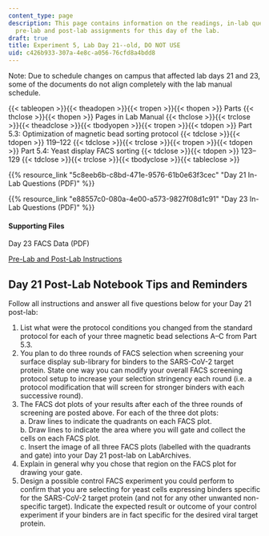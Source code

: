 ```yaml
---
content_type: page
description: This page contains information on the readings, in-lab questions, and
  pre-lab and post-lab assignments for this day of the lab.
draft: true
title: Experiment 5, Lab Day 21--old, DO NOT USE
uid: c426b933-307a-4e8c-a056-76cfd8a4bdd8
---
```

Note: Due to schedule changes on campus that affected lab days 21 and 23, some of the documents do not align completely with the lab manual schedule.

{{< tableopen >}}{{< theadopen >}}{{< tropen >}}{{< thopen >}}
Parts
{{< thclose >}}{{< thopen >}}
Pages in Lab Manual
{{< thclose >}}{{< trclose >}}{{< theadclose >}}{{< tbodyopen >}}{{< tropen >}}{{< tdopen >}}
Part 5.3: Optimization of magnetic bead sorting protocol
{{< tdclose >}}{{< tdopen >}}
119–122
{{< tdclose >}}{{< trclose >}}{{< tropen >}}{{< tdopen >}}
Part 5.4: Yeast display FACS sorting
{{< tdclose >}}{{< tdopen >}}
123–129
{{< tdclose >}}{{< trclose >}}{{< tbodyclose >}}{{< tableclose >}}

{{% resource_link "5c8eeb6b-c8bd-471e-9576-61b0e63f3cec" "Day 21 In-Lab Questions (PDF)" %}}

{{% resource_link "e88557c0-080a-4e00-a573-9827f08d1c91" "Day 23 In-Lab Questions (PDF)" %}}

#### Supporting Files

Day 23 FACS Data (PDF)

[Pre-Lab and Post-Lab Instructions](https://draft.ocw.mit.edu/courses/7-003-applied-molecular-biology-lab-spring-2022/pages/lab-notebook-instructions/)

## Day 21 Post-Lab Notebook Tips and Reminders

Follow all instructions and answer all five questions below for your Day 21 post-lab:

1. List what were the protocol conditions you changed from the standard protocol for each of your three magnetic bead selections A–C from Part 5.3.
2. You plan to do three rounds of FACS selection when screening your surface display sub-library for binders to the SARS-CoV-2 target protein. State one way you can modify your overall FACS screening protocol setup to increase your selection stringency each round (i.e. a protocol modification that will screen for stronger binders with each successive round).
3. The FACS dot plots of your results after each of the three rounds of screening are posted above. For each of the three dot plots:              
    a. Draw lines to indicate the quadrants on each FACS plot.              
    b. Draw lines to indicate the area where you will gate and collect the cells on each FACS plot.              
    c. Insert the image of all three FACS plots (labelled with the quadrants and gate) into your Day 21 post-lab on LabArchives.
4. Explain in general why you chose that region on the FACS plot for drawing your gate.
5. Design a possible control FACS experiment you could perform to confirm that you are selecting for yeast cells expressing binders specific for the SARS-CoV-2 target protein (and not for any other unwanted non-specific target). Indicate the expected result or outcome of your control experiment if your binders are in fact specific for the desired viral target protein.